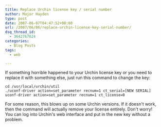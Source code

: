 ```yaml
---
title: Replace Urchin license key / serial number
author: Major Hayden
type: post
date: 2007-06-07T04:47:52+00:00
url: /2007/06/06/replace-urchin-license-key-serial-number/
dsq_thread_id:
  - 3642767624
categories:
  - Blog Posts
tags:
  - web

---
```

If something horrible happened to your Urchin license key or you need to replace it with something else, just run this command to change the key:

```
cd /usr/local/urchin/util
./uconf-driver action=set_parameter recnum=1 ct_serial=[NEW SERIAL] uconf-driver action=set_parameter recnum=1 ct_license=0
```

For some reason, this blows up on some Urchin versions. If it doesn't work, then the command will actually remove your license entirely. Don't worry! You can log into Urchin's web interface and put in the new key without a problem.
